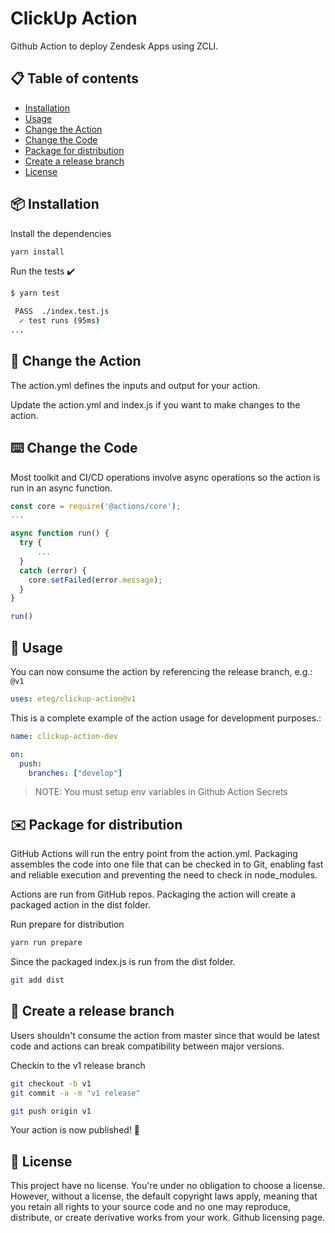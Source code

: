 # ClickUp Action
Github Action to deploy Zendesk Apps using ZCLI.

## :clipboard: Table of contents

- [Installation]()
- [Usage]()
- [Change the Action]()
- [Change the Code]()
- [Package for distribution]()
- [Create a release branch]()
- [License](#scroll-license)

## :package: Installation

Install the dependencies

```bash
yarn install
```

Run the tests :heavy_check_mark:

```bash
$ yarn test

 PASS  ./index.test.js
  ✓ test runs (95ms)
...
```

## :repeat: Change the Action

The action.yml defines the inputs and output for your action.

Update the action.yml and index.js if you want to make changes to the action.

## :keyboard: Change the Code

Most toolkit and CI/CD operations involve async operations so the action is run in an async function.

```javascript
const core = require('@actions/core');
...

async function run() {
  try {
      ...
  }
  catch (error) {
    core.setFailed(error.message);
  }
}

run()
```

## :rocket: Usage

You can now consume the action by referencing the release branch, e.g.: `@v1`

```yaml
uses: eteg/clickup-action@v1
```

This is a complete example of the action usage for development purposes.:

```yaml
name: clickup-action-dev

on:
  push:
    branches: ["develop"]

```

> NOTE: You must setup env variables in Github Action Secrets

## :envelope: Package for distribution

GitHub Actions will run the entry point from the action.yml. Packaging assembles the code into one file that can be checked in to Git, enabling fast and reliable execution and preventing the need to check in node_modules.

Actions are run from GitHub repos. Packaging the action will create a packaged action in the dist folder.

Run prepare for distribution

```bash
yarn run prepare
```

Since the packaged index.js is run from the dist folder.

```bash
git add dist
```

## :exploding_head: Create a release branch

Users shouldn't consume the action from master since that would be latest code and actions can break compatibility between major versions.

Checkin to the v1 release branch

```bash
git checkout -b v1
git commit -a -m "v1 release"
```

```bash
git push origin v1
```

Your action is now published! :rocket:

## :scroll: License

This project have no license. You're under no obligation to choose a license. However, without a license, the default copyright laws apply, meaning that you retain all rights to your source code and no one may reproduce, distribute, or create derivative works from your work. Github licensing page.